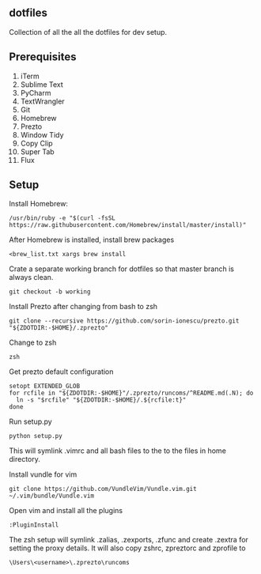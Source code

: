 ## **dotfiles**

Collection of all the all the dotfiles for dev setup.

## **Prerequisites**

1.  iTerm 
2.  Sublime Text
3.  PyCharm
4.  TextWrangler
5.  Git
7.  Homebrew
8.  Prezto
8.  Window Tidy
9.  Copy Clip
10. Super Tab
11. Flux


## **Setup**

Install Homebrew:

```
/usr/bin/ruby -e "$(curl -fsSL https://raw.githubusercontent.com/Homebrew/install/master/install)"
```

After Homebrew is installed, install brew packages

``` 
<brew_list.txt xargs brew install
```

Crate a separate working branch for dotfiles so that master branch is always clean.

```
git checkout -b working

```

Install Prezto after changing from bash to zsh 


```
git clone --recursive https://github.com/sorin-ionescu/prezto.git "${ZDOTDIR:-$HOME}/.zprezto"
```
Change to zsh 

```
zsh

```
Get prezto default configuration
```
setopt EXTENDED_GLOB
for rcfile in "${ZDOTDIR:-$HOME}"/.zprezto/runcoms/^README.md(.N); do
  ln -s "$rcfile" "${ZDOTDIR:-$HOME}/.${rcfile:t}"
done
```
Run setup.py

```
python setup.py
```

This will symlink .vimrc and all bash files to the 
to the files in home directory.

Install vundle for vim

```
git clone https://github.com/VundleVim/Vundle.vim.git ~/.vim/bundle/Vundle.vim

```
Open vim and install all the plugins
```
:PluginInstall

```

The zsh setup will symlink .zalias, .zexports, .zfunc and create .zextra for setting the proxy details. 
It will also copy zshrc, zpreztorc and zprofile to
 
```
\Users\<username>\.zprezto\runcoms

```

